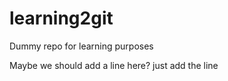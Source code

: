 # learning2git
Dummy repo for learning purposes

Maybe we should add a line here? 
just add the line
